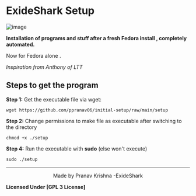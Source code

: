 # ExideShark Setup 
![image](https://user-images.githubusercontent.com/93813737/172992710-a47f54a9-16f7-4839-8634-bd9570103282.png)



  **Installation  of programs and stuff after a fresh Fedora install , completely automated.**  

Now for Fedora alone . 

_Inspiration from Anthony of LTT_



## Steps to get the program

**Step 1:** Get the executable file via wget:

    wget https://github.com/ppranav06/initial-setup/raw/main/setup

**Step 2:** Change permissions to make file as executable after switching to the directory

    chmod +x ./setup

**Step 4:** Run the executable with **sudo** (else won't execute)

    sudo ./setup
    
    
    
   -----------
    
    
  <div align="center">
Made by Pranav Krishna -ExideShark 

</div>

**Licensed Under [GPL 3 License]**   
    
    
    
    
  
    
